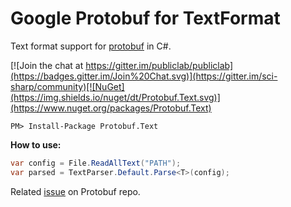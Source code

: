 # Google Protobuf for TextFormat
Text format support for [protobuf](https://github.com/protocolbuffers/protobuf) in C#.

[![Join the chat at https://gitter.im/publiclab/publiclab](https://badges.gitter.im/Join%20Chat.svg)](https://gitter.im/sci-sharp/community)[![NuGet](https://img.shields.io/nuget/dt/Protobuf.Text.svg)](https://www.nuget.org/packages/Protobuf.Text)

```shell
PM> Install-Package Protobuf.Text
```

**How to use:**

```csharp
var config = File.ReadAllText("PATH");
var parsed = TextParser.Default.Parse<T>(config);
```

Related [issue](https://github.com/protocolbuffers/protobuf/issues/6654) on Protobuf repo.

